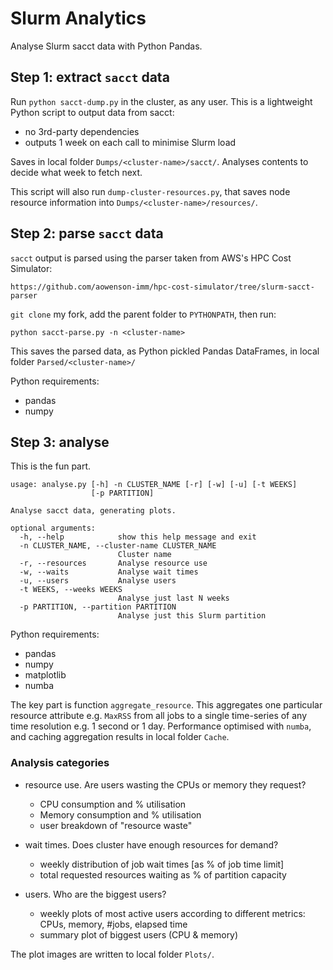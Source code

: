 # Slurm Analytics

Analyse Slurm sacct data with Python Pandas.

## Step 1: extract `sacct` data

Run `python sacct-dump.py` in the cluster, as any user.
This is a lightweight Python script to output data from sacct:
- no 3rd-party dependencies
- outputs 1 week on each call to minimise Slurm load

Saves in local folder `Dumps/<cluster-name>/sacct/`.
Analyses contents to decide what week to fetch next.

This script will also run `dump-cluster-resources.py`, 
that saves node resource information into `Dumps/<cluster-name>/resources/`.

## Step 2: parse `sacct` data

`sacct` output is parsed using the parser taken from AWS's HPC Cost Simulator:

    https://github.com/aowenson-imm/hpc-cost-simulator/tree/slurm-sacct-parser

`git clone` my fork, add the parent folder to `PYTHONPATH`, then run:

    python sacct-parse.py -n <cluster-name>

This saves the parsed data, as Python pickled Pandas DataFrames, in local folder `Parsed/<cluster-name>/`

Python requirements:
- pandas
- numpy

## Step 3: analyse

This is the fun part.

    usage: analyse.py [-h] -n CLUSTER_NAME [-r] [-w] [-u] [-t WEEKS]
                      [-p PARTITION]

    Analyse sacct data, generating plots.

    optional arguments:
      -h, --help            show this help message and exit
      -n CLUSTER_NAME, --cluster-name CLUSTER_NAME
                            Cluster name
      -r, --resources       Analyse resource use
      -w, --waits           Analyse wait times
      -u, --users           Analyse users
      -t WEEKS, --weeks WEEKS
                            Analyse just last N weeks
      -p PARTITION, --partition PARTITION
                            Analyse just this Slurm partition

Python requirements:
- pandas
- numpy
- matplotlib
- numba

The key part is function `aggregate_resource`. 
This aggregates one particular resource attribute e.g. `MaxRSS` from all jobs to a single time-series of any time resolution e.g. 1 second or 1 day.
Performance optimised with `numba`, and caching aggregation results in local folder `Cache`.

### Analysis categories

- resource use. Are users wasting the CPUs or memory they request?
  - CPU consumption and % utilisation
  - Memory consumption and % utilisation
  - user breakdown of "resource waste"

- wait times. Does cluster have enough resources for demand?
  - weekly distribution of job wait times [as % of job time limit]
  - total requested resources waiting as % of partition capacity

- users. Who are the biggest users?
  - weekly plots of most active users according to different metrics: CPUs, memory, #jobs, elapsed time
  - summary plot of biggest users (CPU & memory)

The plot images are written to local folder `Plots/`.
